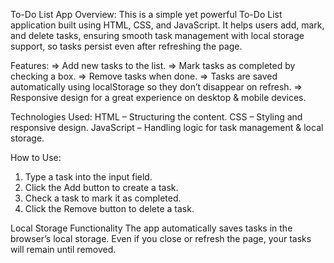   To-Do List App
Overview:
This is a simple yet powerful To-Do List application built using HTML, CSS, and JavaScript. It helps users add, mark, and delete tasks, ensuring smooth task management with local storage support, so tasks persist even after refreshing the page.

Features:
=> Add new tasks to the list.
=> Mark tasks as completed by checking a box.
=> Remove tasks when done.
=> Tasks are saved automatically using localStorage so they don’t disappear on refresh.
=> Responsive design for a great experience on desktop & mobile devices.

Technologies Used:
HTML – Structuring the content.
CSS – Styling and responsive design.
JavaScript – Handling logic for task management & local storage.

How to Use:
1. Type a task into the input field.
2. Click the Add button to create a task.
3. Check a task to mark it as completed.
4. Click the Remove button to delete a task.

Local Storage Functionality
The app automatically saves tasks in the browser’s local storage.
Even if you close or refresh the page, your tasks will remain until removed.
